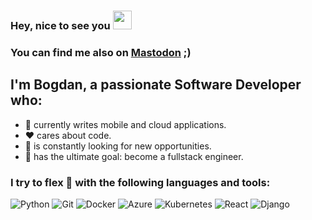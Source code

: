 ### Hey, nice to see you <img src="https://media.tenor.com/images/f580b40a349dcb2d7cb93573e2329061/tenor.gif" width="30px">

### You can find me also on <a rel="me" href="https://mastodon.bogdan.com.de/@bkyuchuk">Mastodon</a> ;)

## I'm Bogdan, a passionate Software Developer who:
- :iphone: currently writes mobile and cloud applications.  
- :hearts: cares about code.
- :telescope: is constantly looking for new opportunities.
- :goal_net: has the ultimate goal: become a fullstack engineer.

### I try to flex :muscle: with the following languages and tools:

![Python](https://img.shields.io/badge/python-%2314354C.svg?style=for-the-badge&logo=python&logoColor=white)
![Git](https://img.shields.io/badge/git-%23F05033.svg?style=for-the-badge&logo=git&logoColor=white)
![Docker](https://img.shields.io/badge/docker-%230db7ed.svg?style=for-the-badge&logo=docker&logoColor=white)
![Azure](https://img.shields.io/badge/azure-%230072C6.svg?style=for-the-badge&logo=azure-devops&logoColor=white)
![Kubernetes](https://img.shields.io/badge/kubernetes-%23326ce5.svg?style=for-the-badge&logo=kubernetes&logoColor=white)
![React](https://img.shields.io/badge/react-%2320232a.svg?style=for-the-badge&logo=react&logoColor=%2361DAFB)
![Django](https://img.shields.io/badge/django-%23092E20.svg?style=for-the-badge&logo=django&logoColor=white)
